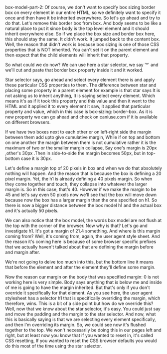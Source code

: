 box-model-part-2:
Of course, we don't want to specify box sizing border box on every element in our entire HTML, so we definitely want to specify it once and then have it be inherited everywhere. 
So let's go ahead and try to do that. Let's remove this border box from box. 
And body seems to be like a natural place to put it since body is the top level element and it should inherit everywhere else. 
So if we place the box size and border box here, this should stay the same. It didn't work.
It jumped back to the content box. Well, the reason that didn't work is because box sizing is one of those CSS properties that is NOT inherited. 
You can't set it on the parent element and then expect that the child elements will inherit that property.

So what could we do now? We can use here a star selector, we say '*' and 
we'll cut and paste that border box property inside it and it worked.

Star selector says, go ahead and select every element there is and apply these particular CSS properties to them. 
The difference between star and placing some property in a parent element for example is that star says It is not asking us to inherit anything, It is saying select every element. 
Which means it's as if it took this property and this value and then it went to the HTML and it applied it to every element it saw, it applied that particular property and value, which in this case is box-sizing: border-box.
As it is new property we can go ahead and check on caniuse.com if it is available on different browsers.

If we have two boxes next to each other or on left-right side the margin between them add upto give cumulative margin, 
While if on top and bottom on one another the margin between them is not cumulative rather it is the maximum of two or the smaller margin collapse, 
Say one's margin is 20px ,other's 30px .Then in side-to-side the margin becomes 50px, but in top-bottom case it is 30px.

Let's define a margin top of 20 pixels  in box and when we do that absolutely nothing will happen. 
And the reason that is because the box is defining a 20 pixel margin. Yet, the h1 is already defining a 40 pixels margin. 
So when they come together and touch, they collapse into whatever the larger margin is. So in this case, that's 40.
However if we make the margin to be 45 and let's say even 50 pixels now we'll see that the box will move down because now the box has a larger margin than the one specified on h1. 
So there is now a bigger distance between the box model h1 and the actual box and it's actually 50 pixels. 

We can also notice that the box model, the words box model are not flush at the top with the corner of the browser. 
Now why is that? Let's go and investigate h1. It's got a margin of 21.4 something. And where is this margin coming from? Well, it's coming from, again, the user agent style sheet. 
And the reason it's coming here is because of some browser specific prefixes that we actually haven't talked about that are defining the margin before and margin after. 

We're not going to delve too much into this, but the bottom line it means that before the element and after the element they'll define some margin.
 
Now the reason our margin on the body that was specified margin: 0 is not working here is very simple. 
Body says anything that is below me and inside of me is going to have the margin inherited. 
But that's only if you don't override it specifically for that element. 
As you see here, the user agent stylesheet has a selector h1 that is specifically overriding the margin, which therefore, wins. 
This is a bit of a side point but how do we override this? Well, now that we know about the star selector, it's easy. 
You could just say and move the padding and the margin to the star selector. 
And now, what this is basically saying is that we are selecting every element specifically, and then I'm overriding its margin. 
So, we could see now it's flushed together to the top. 
We won't necessarily be doing this in our pages left and right, but at least now you know that if you wanted to reset in, it's called CSS resetting,
If you wanted to reset the CSS browser defaults you would do this most of the time using the star selector.